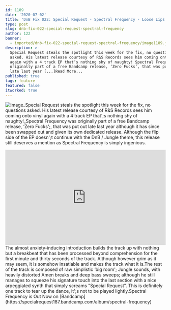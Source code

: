 ```yaml
---
id: 1189
date: '2020-07-02'
title: 'DnB Fix 022: Special Request - Spectral Frequency - Loose Lips'
type: post
slug: dnb-fix-022-special-request-spectral-frequency
author: 122
banner:
  - imported/dnb-fix-022-special-request-spectral-frequency/image1189.jpeg
description: >-
  Special Request steals the spotlight this week for the fix, no questions
  asked. His latest release courtesy of R&S Records sees him coming onto vinyl
  again with a 4 track EP that’s nothing shy of naughty! Spectral Frequency was
  originally part of a free Bandcamp release, ‘Zero Fucks’, that was put out
  late last year [...]Read More...
published: true
tags: feature
featured: false
itworked: true
---
```

![image](../imported/dnb-fix-022-special-request-spectral-frequency/image1189.jpeg)_Special Request steals the spotlight this week for the fix, no questions asked. His latest release courtesy of R&S Records sees him coming onto vinyl again with a 4 track EP that';s nothing shy of naughty!_Spectral Frequency was originally part of a free Bandcamp release, ‘Zero Fucks';, that was put out late last year although it has since been swapped out and given its own dedicated release. Although the flip side of the EP doesn';t continue with the DnB / Jungle theme, this release still deserves a mention as Spectral Frequency is simply ingenious.

<iframe width='100%' height='300' scrolling='no' frameborder='no' allow='autoplay' src='https://www.youtube.com/embed/xvTxyFmoNVY'></iframe>The almost anxiety-inducing introduction builds the track up with nothing but a breakbeat that has been processed beyond comprehension for the first minute and thirty seconds of the track. Although however grim as it may seem, it is somehow insatiable and makes the track what it is.The rest of the track is composed of raw simplistic ‘big room'; Jungle sounds, with heavily distorted Amen breaks and deep bass sweeps; although he still manages to squeeze his signature touch into the last section with a nice arpeggiated synth that simply screams "Special Request". This is definitely one track to tear up the dance, it';s not to be played lightly.Spectral Frequency is Out Now on [Bandcamp](https://specialrequest187.bandcamp.com/album/spectral-frequency)